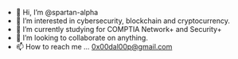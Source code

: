 - 👋 Hi, I’m @spartan-alpha
- 👀 I’m interested in cybersecurity, blockchain and cryptocurrency.
- 🌱 I’m currently studying for COMPTIA Network+ and Security+
- 💞️ I’m looking to collaborate on anything.
- 📫 How to reach me ... 0x00dal00p@gmail.com

<!---
ad6321/ad6321 is a ✨ special ✨ repository because its `README.md` (this file) appears on your GitHub profile.
You can click the Preview link to take a look at your changes.
--->
